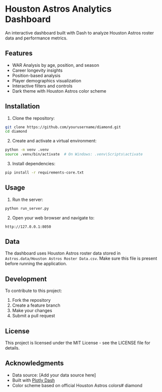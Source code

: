 # Houston Astros Analytics Dashboard

An interactive dashboard built with Dash to analyze Houston Astros roster data and performance metrics.

## Features

- WAR Analysis by age, position, and season
- Career longevity insights
- Position-based analysis
- Player demographics visualization
- Interactive filters and controls
- Dark theme with Houston Astros color scheme

## Installation

1. Clone the repository:
```bash
git clone https://github.com/yourusername/diamond.git
cd diamond
```

2. Create and activate a virtual environment:
```bash
python -m venv .venv
source .venv/bin/activate  # On Windows: .venv\Scripts\activate
```

3. Install dependencies:
```bash
pip install -r requirements-core.txt
```

## Usage

1. Run the server:
```bash
python run_server.py
```

2. Open your web browser and navigate to:
```
http://127.0.0.1:8050
```

## Data

The dashboard uses Houston Astros roster data stored in `Astros.data/Houston Astros Roster Data.csv`. Make sure this file is present before running the application.

## Development

To contribute to this project:

1. Fork the repository
2. Create a feature branch
3. Make your changes
4. Submit a pull request

## License

This project is licensed under the MIT License - see the LICENSE file for details.

## Acknowledgments

- Data source: [Add your data source here]
- Built with [Plotly Dash](https://dash.plotly.com/)
- Color scheme based on official Houston Astros colors# diamond
